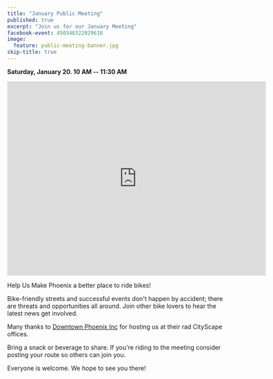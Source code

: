 ```yaml
---
title: "January Public Meeting"
published: true
excerpt: "Join us for our January Meeting"
facebook-event: 450348322029618
image:
  feature: public-meeting-banner.jpg
skip-title: true
---
```


**Saturday, January 20. 10 AM -- 11:30 AM**

<iframe src="https://www.google.com/maps/embed?pb=!1m14!1m8!1m3!1d13316.204567160927!2d-112.0736025!3d33.4479741!3m2!1i1024!2i768!4f13.1!3m3!1m2!1s0x0%3A0x1aa363d3395991dc!2sDowntown+Phoenix+Inc!5e0!3m2!1sen!2sus!4v1472699206206" width="600" height="450" frameborder="0" style="border:0" allowfullscreen></iframe>

Help Us Make Phoenix a better place to ride bikes!

Bike-friendly streets and successful events don't happen by accident; there are threats and opportunities all around. Join other bike lovers to hear the latest news get involved.

Many thanks to [Downtown Phoenix Inc](http://dtphx.org/) for hosting us at their rad CityScape offices.

Bring a snack or beverage to share. If you're riding to the meeting consider posting your route so others can join you.

Everyone is welcome. We hope to see you there!
